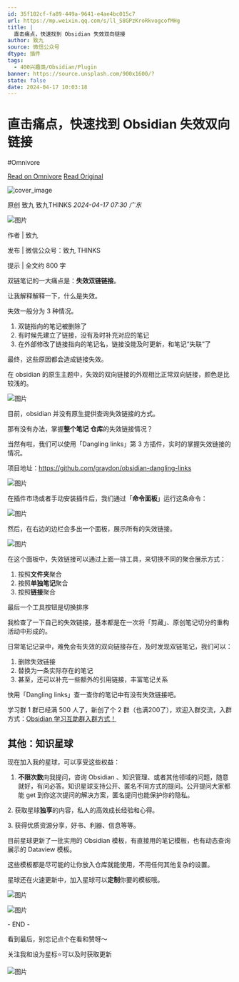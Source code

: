 ```yaml
---
id: 35f102cf-fa89-449a-9641-e4ae4bc015c7
url: https://mp.weixin.qq.com/s/ll_S8GPzKroRkvogcofMHg
title: |
  直击痛点，快速找到 Obsidian 失效双向链接
author: 致九
source: 微信公众号
dtype: 插件
tags:
  - 400兴趣类/Obsidian/Plugin
banner: https://source.unsplash.com/900x1600/?
state: false
date: 2024-04-17 10:03:18
---
```



# 直击痛点，快速找到 Obsidian 失效双向链接
#Omnivore

[Read on Omnivore](https://omnivore.app/me/https-mp-weixin-qq-com-s-ll-s-8-g-pz-kro-rkvogcof-m-hg-18ee9cb3748)
[Read Original](https://mp.weixin.qq.com/s/ll_S8GPzKroRkvogcofMHg)

![cover_image](https://proxy-prod.omnivore-image-cache.app/0x0,spJLbagmH5YuGXPFMHI4Wwd5a2svldR7Rn2uIOspqwZ8/https://mmbiz.qpic.cn/sz_mmbiz_jpg/7EZ0IQOFRX1ZdDeoYaSwEOgARb3obvpYj66qCHXUiaicf8KdOOBehccMlL4qhoEcUc4c8dNib2sYSRXgwWMt8xRWQ/0?wx_fmt=jpeg) 

原创 致九  致九THINKS _2024-04-17 07:30_ _广东_ 

![图片](https://proxy-prod.omnivore-image-cache.app/0x0,stfh6zVMiXTGvu3AKAx4zGT5MCoeiJiFEYQKbVP3nnbw/https://mmbiz.qpic.cn/sz_mmbiz_png/7EZ0IQOFRX1ZdDeoYaSwEOgARb3obvpYOsRFUvd5JdoFiaVib42ibaKjVnaoXvxKuR8qhb3QicPyAMp6MQtr0CuQtg/640?wx_fmt=png&from=appmsg)

作者 | 致九

发布 | 微信公众号：致九 THINKS

提示 | 全文约 800 字

双链笔记的一大痛点是：**失效双链链接**。

让我解释解释一下，什么是失效。

失效一般分为 3 种情况。

1. 双链指向的笔记被删除了
2. 有时候先建立了链接，没有及时补充对应的笔记
3. 在外部修改了链接指向的笔记名，链接没能及时更新，和笔记“失联”了

最终，这些原因都会造成链接失效。

在 obsidian 的原生主题中，失效的双向链接的外观相比正常双向链接，颜色是比较浅的。

![图片](https://proxy-prod.omnivore-image-cache.app/0x0,s8ROc_VOuHCVzs3AKang_XAM_De3Vg1kBEKDEmaUFjcY/https://mmbiz.qpic.cn/sz_mmbiz_png/7EZ0IQOFRX1ZdDeoYaSwEOgARb3obvpY9OvAXtsgI39aGibhl1k6aFDzrPebdcedW78CFhn8ic3HVPJJgDhnk7tQ/640?wx_fmt=png&from=appmsg "5a4 1")

目前，obsidian 并没有原生提供查询失效链接的方式。

那有没有办法，掌握**整个笔记** **仓库**的失效链接情况？

当然有啦，我们可以使用「Dangling links」第 3 方插件，实时的掌握失效链接的情况。

项目地址：https://github.com/graydon/obsidian-dangling-links

![图片](https://proxy-prod.omnivore-image-cache.app/0x0,sgVrHKQOOrZmTyyh3GvlX2jf0efoJtJpqsb0WqIVp92U/https://mmbiz.qpic.cn/sz_mmbiz_png/7EZ0IQOFRX1ZdDeoYaSwEOgARb3obvpYwgWAVlG0zORxfNXI2YvyXvras3sPeeNj8Gm8MQUxSZzz5zw6YCqzNQ/640?wx_fmt=png&from=appmsg "5a4 4")

在插件市场或者手动安装插件后，我们通过「**命令面板**」运行这条命令：

![图片](https://proxy-prod.omnivore-image-cache.app/0x0,sgtPD-QZZqxfvwIGaA7jn1dFliv0WDe6NDq5SKS3fWJg/https://mmbiz.qpic.cn/sz_mmbiz_png/7EZ0IQOFRX1ZdDeoYaSwEOgARb3obvpY7ibAIqicKkRxMdzOICd80ia7uibVGT0lnjFOjiaAjAWno5acVPnjlm5ug4A/640?wx_fmt=png&from=appmsg "5a4 2")

然后，在右边的边栏会多出一个面板，展示所有的失效链接。

![图片](https://proxy-prod.omnivore-image-cache.app/0x0,seyBgnLMPoMEW-uwuQKcjDJdoAe5Z-SwXIg8ZL73O-p4/https://mmbiz.qpic.cn/sz_mmbiz_png/7EZ0IQOFRX1ZdDeoYaSwEOgARb3obvpYkOwZBnbXuZU7EnoG2AoRialDAlWSPFym5e659br2pDDfxaiaXb62BpJg/640?wx_fmt=png&from=appmsg "5a4 3")

在这个面板中，失效链接可以通过上面一排工具，来切换不同的聚合展示方式：

1. 按照**文件夹**聚合
2. 按照**单独笔记**聚合
3. 按照**链接**聚合

最后一个工具按钮是切换排序

我检查了一下自己的失效链接，基本都是在一次将「剪藏」、原创笔记切分的重构活动中形成的。

日常笔记记录中，难免会有失效的双向链接存在，及时发现双链笔记，我们可以：

1. 删除失效链接
2. 替换为一条实际存在的笔记
3. 甚至，还可以补充一些额外的引用链接，丰富笔记关系

快用「Dangling links」查一查你的笔记中有没有失效链接吧。

学习群 1 群已经满 500 人了，新创了个 2 群（也满200了），欢迎入群交流，入群方式：[Obsidian 学习互助群入群方式！](http://mp.weixin.qq.com/s?%5F%5Fbiz=MzkzMDAwMTA4MA==&mid=2247484363&idx=2&sn=c8d75af32e1ce37a0bf1356441d1a352&chksm=c201ba1cf576330a2f7cd7cc95561c6ed566f563b8f68d99de86a11900aaff08d3f57c4555b1&scene=21#wechat%5Fredirect)

## 其他：知识星球

现在加入我的星球，可以享受这些权益：

1. **不限次数**向我提问，咨询 Obsidian 、知识管理、或者其他领域的问题，随意就好，有问必答。知识星球支持公开、匿名不同方式的提问。公开提问大家都能 get 到你这次提问的解决方案，匿名提问也能保护你的隐私。

2\. 获取星球**独享**的内容，私人的高效成长经验和心得。

3\. 获得优质资源分享，好书、利器、信息等等。

目前星球更新了一批实用的 Obsidian 模板，有直接用的笔记模板，也有动态查询展示的 Dataview 模板。

这些模板都是尽可能的让你放入仓库就能使用，不用任何其他复杂的设置。

星球还在火速更新中，加入星球可以**定制**你要的模板哦。

![图片](https://proxy-prod.omnivore-image-cache.app/0x0,s8sj1vFSZonSnRdjuAW2tnQfG71WRS7bhKlCk8kgmvFc/https://mmbiz.qpic.cn/sz_mmbiz_png/7EZ0IQOFRX1ZdDeoYaSwEOgARb3obvpYwDIFHssUc5RPls3LG87IWW3ZSBNyVvA1icicrbtEypq7SJY9cMpGzibLw/640?wx_fmt=png&from=appmsg)

![图片](https://proxy-prod.omnivore-image-cache.app/0x0,sIbCLwAWd7m8qiZ8zBB5SbUEjAruHHfwGZdAFMxTCKCo/https://mmbiz.qpic.cn/sz_mmbiz_png/7EZ0IQOFRX1ZdDeoYaSwEOgARb3obvpY0ONSHjuR8gpv2W5XuRjFyeG9RT3zYMQYW2DPshsypDzgMEt6qqK4BA/640?wx_fmt=png&from=appmsg)

\- END -

看到最后，别忘记点个在看和赞呀～

关注我和设为星标⭐️可以及时获取更新

![图片](https://proxy-prod.omnivore-image-cache.app/0x0,sz3MDxxaHeqNCvCuVwenp5wQ3mr-r_OUwboVFsx5370o/https://mmbiz.qpic.cn/sz_mmbiz_png/7EZ0IQOFRX2m1g0icL9fFN3iaUeJhKKePFJLjy567fN1xRgQAnrkeFBvOCgOwiauu3d6KPcYGDdphiaWWM6ibhrvhYw/640?wx_fmt=other&from=appmsg&wxfrom=5&wx_lazy=1&wx_co=1&tp=webp)



